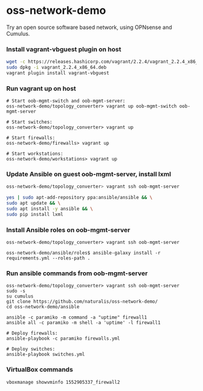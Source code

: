 # oss-network-demo

Try an open source software based network, using OPNsense and Cumulus.


### Install vagrant-vbguest plugin on host
```bash
wget -c https://releases.hashicorp.com/vagrant/2.2.4/vagrant_2.2.4_x86_64.deb
sudo dpkg -i vagrant_2.2.4_x86_64.deb
vagrant plugin install vagrant-vbguest
```

### Run vagrant up on host
    # Start oob-mgmt-switch and oob-mgmt-server:
    oss-network-demo/topology_converter> vagrant up oob-mgmt-switch oob-mgmt-server

    # Start switches:
    oss-network-demo/topology_converter> vagrant up

    # Start firewalls:
    oss-network-demo/firewalls> vagrant up

    # Start workstations:
    oss-network-demo/workstations> vagrant up


### Update Ansible on guest oob-mgmt-server, install lxml

```bash
oss-network-demo/topology_converter> vagrant ssh oob-mgmt-server

yes | sudo apt-add-repository ppa:ansible/ansible && \
sudo apt update && \
sudo apt install -y ansible && \
sudo pip install lxml
```

### Install Ansible roles on oob-mgmt-server
    oss-network-demo/topology_converter> vagrant ssh oob-mgmt-server
    
    oss-network-demo/ansible/roles$ ansible-galaxy install -r requirements.yml --roles-path .

### Run ansible commands from oob-mgmt-server

    oss-network-demo/topology_converter> vagrant ssh oob-mgmt-server
    sudo -s
    su cumulus
    git clone https://github.com/naturalis/oss-network-demo/
    cd oss-network-demo/ansible

    ansible -c paramiko -m command -a "uptime" firewall1
    ansible all -c paramiko -m shell -a 'uptime' -l firewall1

    # Deploy firewalls:
    ansible-playbook -c paramiko firewalls.yml

    # Deploy switches:
    ansible-playbook switches.yml


### VirtualBox commands
    vboxmanage showvminfo 1552905337_firewall2
